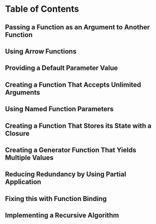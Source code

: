 # Table of Contents

## Passing a Function as an Argument to Another Function

## Using Arrow Functions

## Providing a Default Parameter Value

## Creating a Function That Accepts Unlimited Arguments

## Using Named Function Parameters

## Creating a Function That Stores its State with a Closure

## Creating a Generator Function That Yields Multiple Values

## Reducing Redundancy by Using Partial Application

## Fixing this with Function Binding

## Implementing a Recursive Algorithm

